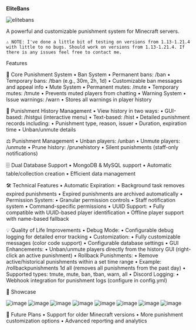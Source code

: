 **EliteBans**

![elitebans](https://github.com/user-attachments/assets/f31e52fd-0982-48df-b914-936bc7bd0faa)

A powerful and customizable punishment system for Minecraft servers.

	⚠️ NOTE: I've done a little bit of testing on versions from 1.13-1.21.4 with little to no bugs. Should work on versions from 1.13-1.21.4. If there is any issues feel free to contact me.

Features

🔨 Core Punishment System
	•	Ban System
	•	Permanent bans: /ban <player> <reason>
	•	Temporary bans: /tban <player> <time> <reason> (e.g., 30m, 2h, 1d)
	•	Customizable ban messages and appeal info
	•	Mute System
	•	Permanent mutes: /mute <player> <reason>
	•	Temporary mutes: /tmute <player> <time> <reason>
	•	Prevents muted players from chatting
	•	Warning System
	•	Issue warnings: /warn <player> <reason>
	•	Stores all warnings in player history

📜 Punishment History Management
	•	View history in two ways:
	•	GUI-based: /histgui (interactive menu)
	•	Text-based: /hist
	•	Detailed punishment records including:
	•	Punishment type, reason, issuer
	•	Duration, expiration time
	•	Unban/unmute details

⚖️ Punishment Management
	•	Unban players: /unban <player> <reason>
	•	Unmute players: /unmute <player> <reason>
	•	Prune history: /prunehistory <player> <amount>
	•	Silent punishments (staff-only notifications)

🗄️ Dual Database Support
	•	MongoDB & MySQL support
	•	Automatic table/collection creation
	•	Efficient data management

🛠 Technical Features
	•	Automatic Expiration:
	•	Background task removes expired punishments
	•	Expired punishments are archived automatically
	•	Permission System:
	•	Granular permission controls
	•	Staff notification system
	•	Command-specific permissions
	•	UUID Support:
	•	Fully compatible with UUID-based player identification
	•	Offline player support with name-based fallback

💡 Quality of Life Improvements
	•	Debug Mode:
	•	Configurable debug logging for detailed error tracking
	•	Customization:
	•	Fully customizable messages (color code support)
	•	Configurable database settings
	•	GUI Enhancements:
	•	Unban/unmute players directly from the history GUI (right-click an active punishment)
	•	Rollback Punishments:
	•	Remove active/historical punishments within a set time range
	•	Example: /rollbackpunishments 1d all (removes all punishments from the past day)
	•	Supported types: tmute, mute, ban, tban, warn, all
	•	Discord Logging:
	•	Webhook integration for punishment logs (configure in config.yml)

📸 Showcase

![image](https://github.com/user-attachments/assets/1abdb890-b9de-4e19-9d8e-ca7c47409897)
![image](https://github.com/user-attachments/assets/18091e45-c647-41cb-b509-0472aa9e31ba)
![image](https://github.com/user-attachments/assets/845d6a5a-7ba9-4390-8f00-5da59719096c)
![image](https://github.com/user-attachments/assets/5d67bc0e-a431-484f-910f-d29662c6249d)
![image](https://github.com/user-attachments/assets/87cebb77-505c-4b17-b5a3-28944f4a1b80)
![image](https://github.com/user-attachments/assets/72ec68c7-604f-4ed4-9e7a-91b04f6bfab3)
![image](https://github.com/user-attachments/assets/acf181fb-e378-4232-80b2-1d959acd4d17)
![image](https://github.com/user-attachments/assets/ac3f6219-7c7f-4b89-a292-6eb2cd0ed9a2)

🚀 Future Plans
	•	Support for older Minecraft versions
	•	More punishment customization options
	•	Advanced reporting and analytics
